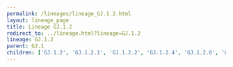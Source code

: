 ```yaml
---
permalink: /lineages/lineage_GJ.1.2.html
layout: lineage_page
title: Lineage GJ.1.2
redirect_to: ../lineage.html?lineage=GJ.1.2
lineage: GJ.1.2
parent: GJ.1
children: ['GJ.1.2', 'GJ.1.2.1', 'GJ.1.2.2', 'GJ.1.2.4', 'GJ.1.2.6', 'GJ.1.2.7', 'GJ.1.2.8']
---
```

